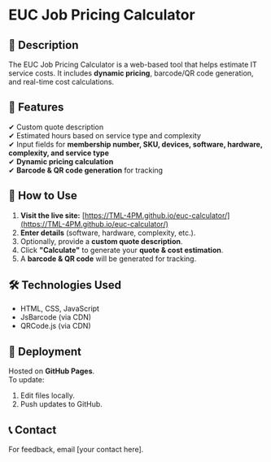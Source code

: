 # EUC Job Pricing Calculator

## 📌 Description
The EUC Job Pricing Calculator is a web-based tool that helps estimate IT service costs. It includes **dynamic pricing**, barcode/QR code generation, and real-time cost calculations.

## 🚀 Features
✔ Custom quote description  
✔ Estimated hours based on service type and complexity  
✔ Input fields for **membership number, SKU, devices, software, hardware, complexity, and service type**  
✔ **Dynamic pricing calculation**  
✔ **Barcode & QR code generation** for tracking  

## 🔧 How to Use
1. **Visit the live site:** [https://TML-4PM.github.io/euc-calculator/](https://TML-4PM.github.io/euc-calculator/)
2. **Enter details** (software, hardware, complexity, etc.).
3. Optionally, provide a **custom quote description**.
4. Click **"Calculate"** to generate your **quote & cost estimation**.
5. A **barcode & QR code** will be generated for tracking.

## 🛠 Technologies Used
- HTML, CSS, JavaScript
- JsBarcode (via CDN)
- QRCode.js (via CDN)

## 📢 Deployment
Hosted on **GitHub Pages**.  
To update:
1. Edit files locally.
2. Push updates to GitHub.

## 📞 Contact
For feedback, email [your contact here].
